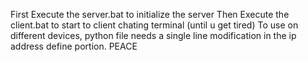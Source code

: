 First Execute the server.bat to initialize the server
Then Execute the client.bat to start to client chating terminal (until u get tired)
To use on different devices, python file needs a single line modification in the ip address define portion.
PEACE
